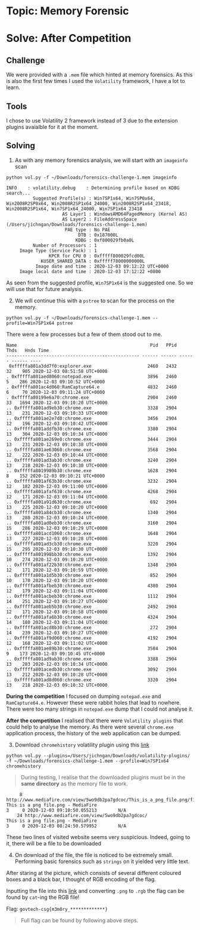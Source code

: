 # Topic: Memory Forensic
# Solve: After Competition 

## Challenge 
We were provided with a `.mem` file which hinted at memory forensics. As this is also the first few times I used the `Volatility` framework, I have a lot to learn. 

## Tools
I chose to use Volatility 2 framework instead of 3 due to the extension plugins avaialble for it at the moment. 

## Solving 
1. As with any memory forensics analysis, we will start with an `imageinfo` scan 
```
python vol.py -f ~/Downloads/forensics-challenge-1.mem imageinfo
```
```
INFO    : volatility.debug    : Determining profile based on KDBG search...
          Suggested Profile(s) : Win7SP1x64, Win7SP0x64, Win2008R2SP0x64, Win2008R2SP1x64_24000, Win2008R2SP1x64_23418, Win2008R2SP1x64, Win7SP1x64_24000, Win7SP1x64_23418
                     AS Layer1 : WindowsAMD64PagedMemory (Kernel AS)
                     AS Layer2 : FileAddressSpace (/Users/jichngan/Downloads/forensics-challenge-1.mem)
                      PAE type : No PAE
                           DTB : 0x187000L
                          KDBG : 0xf800029fb0a0L
          Number of Processors : 1
     Image Type (Service Pack) : 1
                KPCR for CPU 0 : 0xfffff800029fcd00L
             KUSER_SHARED_DATA : 0xfffff78000000000L
           Image date and time : 2020-12-03 09:12:22 UTC+0000
     Image local date and time : 2020-12-03 17:12:22 +0800
```
As seen from the suggested profile, `Win7SP1x64` is the suggested one. So we will use that for future analysis. 

2. We will continue this with a `pstree` to scan for the process on the memory.

```
python vol.py -f ~/Downloads/forensics-challenge-1.mem --profile=Win7SP1x64 pstree
```
There were a few processes but a few of them stood out to me.

```
Name                                                  Pid   PPid   Thds   Hnds Time
-------------------------------------------------- ------ ------ ------ ------ ----
 0xfffffa801a3dd7f0:explorer.exe                     2460   2432     32    905 2020-12-03 08:51:58 UTC+0000
. 0xfffffa801aed8060:notepad.exe                     3896   2460      5    286 2020-12-03 09:10:52 UTC+0000
. 0xfffffa801ac4d060:RamCapture64.e                  4832   2460      6     70 2020-12-03 09:11:24 UTC+0000
. 0xfffffa80199e6a70:chrome.exe                      2904   2460     33   1694 2020-12-03 09:10:20 UTC+0000
.. 0xfffffa801ad9eb30:chrome.exe                     3328   2904     13    231 2020-12-03 09:10:33 UTC+0000
.. 0xfffffa801ae2e7d0:chrome.exe                     3456   2904     12    196 2020-12-03 09:10:42 UTC+0000
.. 0xfffffa801addfb30:chrome.exe                     3380   2904     13    304 2020-12-03 09:10:34 UTC+0000
.. 0xfffffa801ae269e0:chrome.exe                     3444   2904     13    231 2020-12-03 09:10:38 UTC+0000
.. 0xfffffa801ae63060:chrome.exe                     3568   2904     12    222 2020-12-03 09:10:44 UTC+0000
.. 0xfffffa801ad3ab30:chrome.exe                     3240   2904     13    218 2020-12-03 09:10:30 UTC+0000
.. 0xfffffa8019989b30:chrome.exe                     1628   2904      8    152 2020-12-03 09:10:21 UTC+0000
.. 0xfffffa801af63b30:chrome.exe                     3232   2904     12    182 2020-12-03 09:11:00 UTC+0000
.. 0xfffffa801afaf630:chrome.exe                     4268   2904     12    171 2020-12-03 09:11:04 UTC+0000
.. 0xfffffa801a91d630:chrome.exe                      692   2904     13    225 2020-12-03 09:10:20 UTC+0000
.. 0xfffffa801a84cb30:chrome.exe                     1340   2904     13    280 2020-12-03 09:10:24 UTC+0000
.. 0xfffffa801ad0eb30:chrome.exe                     3160   2904     15    286 2020-12-03 09:10:29 UTC+0000
.. 0xfffffa801acd1060:chrome.exe                     1648   2904     13    227 2020-12-03 09:10:28 UTC+0000
.. 0xfffffa801ad3cb30:chrome.exe                     3220   2904     15    295 2020-12-03 09:10:30 UTC+0000
.. 0xfffffa801998bb30:chrome.exe                     1392   2904     10    274 2020-12-03 09:10:20 UTC+0000
.. 0xfffffa801af22b30:chrome.exe                     1348   2904     12    171 2020-12-03 09:10:59 UTC+0000
.. 0xfffffa801a1d5b30:chrome.exe                      852   2904     10    170 2020-12-03 09:10:20 UTC+0000
.. 0xfffffa801afbeb30:chrome.exe                     4380   2904     12    179 2020-12-03 09:11:04 UTC+0000
.. 0xfffffa801acbeb30:chrome.exe                     1112   2904     14    251 2020-12-03 09:10:27 UTC+0000
.. 0xfffffa801aeb5b30:chrome.exe                     2492   2904     12    171 2020-12-03 09:10:58 UTC+0000
.. 0xfffffa801afa6b30:chrome.exe                     4324   2904     14    180 2020-12-03 09:11:04 UTC+0000
.. 0xfffffa801acd8b30:chrome.exe                      272   2904     14    239 2020-12-03 09:10:27 UTC+0000
.. 0xfffffa801af9d060:chrome.exe                     4192   2904     12    168 2020-12-03 09:11:02 UTC+0000
.. 0xfffffa801ae89b30:chrome.exe                     3584   2904      9    173 2020-12-03 09:10:45 UTC+0000
.. 0xfffffa801ad9ab30:chrome.exe                     3388   2904     13    283 2020-12-03 09:10:34 UTC+0000
.. 0xfffffa801acedb30:chrome.exe                     3092   2904     13    212 2020-12-03 09:10:28 UTC+0000
.. 0xfffffa801ad8d060:chrome.exe                     3320   2904     13    218 2020-12-03 09:10:32 UTC+0000
```

**During the competition** I focused on dumping `notepad.exe` and `RamCapture64.e`. However these were rabbit holes that lead to nowhere. There were too many strings in `notepad.exe` dump that I could not analyse it. 

**After the competition** I realised that there were `Volatility plugins` that could help to analyse the memory. As there were several `chrome.exe` application process, the history of the web application can be dumped. 

3. Download `chromehistory` volatility plugin using this [link](https://github.com/superponible/volatility-plugins)


```
python vol.py --plugins=/Users/jichngan/Downloads/volatility-plugins/ -f ~/Downloads/forensics-challenge-1.mem --profile=Win7SP1x64 chromehistory
```

> During testing, I realise that the downloaded plugins must be in the **same directory** as the memory file to work.

```
     8 http://www.mediafire.com/view/5wo9db2pa7gdcoc/This_is_a_png_file.png/file        This is a png file.png - MediaFire                                                    3     0 2020-12-03 09:10:50.055213        N/A       
    24 http://www.mediafire.com/view/5wo9db2pa7gdcoc/                                   This is a png file.png - MediaFire                                                    3     0 2020-12-03 08:24:50.579952        N/A     
```

These two lines of visited website seems very suspicious. Indeed, going to it, there will be a file to be downloaded

4. On download of the file, the file is noticed to be extremely small. Performing basic forensics such as `strings` on it yielded very little text. 

After staring at the picture, which consists of several different coloured boxes and a black bar, I thought of RGB encoding of the flag. 

Inputting the file into this [link](https://www.freefileconvert.com/image-converter) and converting `.png` to `.rgb` the flag can be found by `cat`-ing the RGB file!

Flag: `govtech-csg{m3m0ry_*************}`
> Full flag can be found by following above steps.

